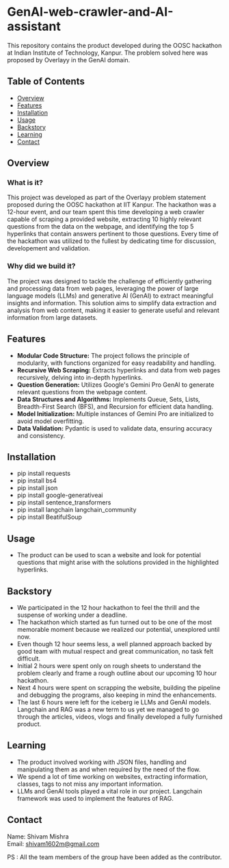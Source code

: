 # GenAI-web-crawler-and-AI-assistant
This repository contains the product developed during the OOSC hackathon at Indian Institute of Technology, Kanpur. The problem solved here was proposed by Overlayy in the GenAI domain.

## Table of Contents

- [Overview](#overview)
- [Features](#features)
- [Installation](#installation)
- [Usage](#usage)
- [Backstory](#backstory)
- [Learning](#learning)
- [Contact](#contact)

## Overview

### What is it?

This project was developed as part of the Overlayy problem statement proposed during the OOSC hackathon at IIT Kanpur. The hackathon was a 12-hour event, and our team spent this time developing a web crawler capable of scraping a provided website, extracting 10 highly relevant questions from the data on the webpage, and identifying the top 5 hyperlinks that contain answers pertinent to those questions. Every time   of the hackathon was utilized to the fullest by dedicating time for discussion, developement and validation.

### Why did we build it?

The project was designed to tackle the challenge of efficiently gathering and processing data from web pages, leveraging the power of large language models (LLMs) and generative AI (GenAI) to extract meaningful insights and information. This solution aims to simplify data extraction and analysis from web content, making it easier to generate useful and relevant information from large datasets.

## Features

- **Modular Code Structure:** The project follows the principle of modularity, with functions organized for easy readability and handling.
- **Recursive Web Scraping:** Extracts hyperlinks and data from web pages recursively, delving into in-depth hyperlinks.
- **Question Generation:** Utilizes Google's Gemini Pro GenAI to generate relevant questions from the webpage content.
- **Data Structures and Algorithms:** Implements Queue, Sets, Lists, Breadth-First Search (BFS), and Recursion for efficient data handling.
- **Model Initialization:** Multiple instances of Gemini Pro are initialized to avoid model overfitting.
- **Data Validation:** Pydantic is used to validate data, ensuring accuracy and consistency.

## Installation

* pip install requests
* pip install bs4
* pip install json
* pip install google-generativeai
* pip install sentence_transformers
* pip install langchain langchain_community
* pip install BeatifulSoup

## Usage 

* The product can be used to scan a website and look for potential questions that might arise with the solutions provided in the highlighted hyperlinks.

## Backstory

* We participated in the 12 hour hackathon to feel the thrill and the suspense of working under a deadline.
* The hackathon which started as fun turned out to be one of the most memorable moment because we realized our potential, unexplored until now.
* Even though 12 hour seems less, a well planned approach backed by good team with mutual respect and great communication, no task felt difficult.
* Initial 2 hours were spent only on rough sheets to understand the problem clearly and frame a rough outline about our upcoming 10 hour hackathon.
* Next 4 hours were spent on scrapping the website, building the pipeline and debugging the programs, also keeping in mind the enhancements.
* The last 6 hours were left for the iceberg ie LLMs and GenAI models. Langchain and RAG was a new term to us yet we managed to go through the articles, videos, vlogs and finally developed a fully furnished product.
  
## Learning

* The product involved working with JSON files, handling and manipulating them as and when required by the need of the flow.
* We spend a lot of time working on websites, extracting information, classes, tags to not miss any important information.
* LLMs and GenAI tools played a vital role in our project. Langchain framework was used to implement the features of RAG.
 ## Contact

Name: Shivam Mishra <br>
Email: shivam1602m@gmail.com

PS : All the team members of the group have been added as the contributor.
 
